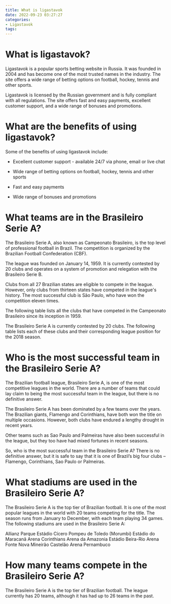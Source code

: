 ```yaml
---
title: What is ligastavok
date: 2022-09-23 03:27:27
categories:
- Ligastavok
tags:
---
```



#  What is ligastavok?

Ligastavok is a popular sports betting website in Russia. It was founded in 2004 and has become one of the most trusted names in the industry. The site offers a wide range of betting options on football, hockey, tennis and other sports.

Ligastavok is licensed by the Russian government and is fully compliant with all regulations. The site offers fast and easy payments, excellent customer support, and a wide range of bonuses and promotions.

# What are the benefits of using ligastavok?

Some of the benefits of using ligastavok include:

- Excellent customer support - available 24/7 via phone, email or live chat

- Wide range of betting options on football, hockey, tennis and other sports

- Fast and easy payments

- Wide range of bonuses and promotions

#  What teams are in the Brasileiro Serie A?

The Brasileiro Serie A, also known as Campeonato Brasileiro, is the top level of professional football in Brazil. The competition is organized by the Brazilian Football Confederation (CBF).

The league was founded on January 14, 1959. It is currently contested by 20 clubs and operates on a system of promotion and relegation with the Brasileiro Serie B.

Clubs from all 27 Brazilian states are eligible to compete in the league. However, only clubs from thirteen states have competed in the league's history. The most successful club is São Paulo, who have won the competition eleven times.

The following table lists all the clubs that have competed in the Campeonato Brasileiro since its inception in 1959. 

The Brasileiro Serie A is currently contested by 20 clubs. The following table lists each of these clubs and their corresponding league position for the 2018 season. 



#  Who is the most successful team in the Brasileiro Serie A?

The Brazilian football league, Brasileiro Serie A, is one of the most competitive leagues in the world. There are a number of teams that could lay claim to being the most successful team in the league, but there is no definitive answer.

The Brasileiro Serie A has been dominated by a few teams over the years. The Brazilian giants, Flamengo and Corinthians, have both won the title on multiple occasions. However, both clubs have endured a lengthy drought in recent years.

Other teams such as Sao Paulo and Palmeiras have also been successful in the league, but they too have had mixed fortunes in recent seasons.

So, who is the most successful team in the Brasileiro Serie A? There is no definitive answer, but it is safe to say that it is one of Brazil’s big four clubs – Flamengo, Corinthians, Sao Paulo or Palmeiras.

#  What stadiums are used in the Brasileiro Serie A?

The Brasileiro Serie A is the top tier of Brazilian football. It is one of the most popular leagues in the world with 20 teams competing for the title. The season runs from January to December, with each team playing 34 games. The following stadiums are used in the Brasileiro Serie A:

Allianz Parque
Estádio Cícero Pompeu de Toledo (Morumbi)
Estádio do Maracanã
Arena Corinthians
Arena da Amazonia
Estádio Beira-Rio
Arena Fonte Nova
Mineirão
Castelão
Arena Pernambuco

#  How many teams compete in the Brasileiro Serie A?

The Brasileiro Serie A is the top tier of Brazilian football. The league currently has 20 teams, although it has had up to 26 teams in the past.